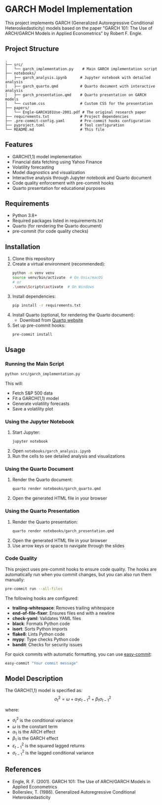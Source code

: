 # GARCH Model Implementation

This project implements GARCH (Generalized Autoregressive Conditional Heteroskedasticity) models based on the paper "GARCH 101: The Use of ARCH/GARCH Models in Applied Econometrics" by Robert F. Engle.

## Project Structure

```
.
├── src/
│   └── garch_implementation.py    # Main GARCH implementation script
├── notebooks/
│   ├── garch_analysis.ipynb      # Jupyter notebook with detailed analysis
│   ├── garch_quarto.qmd          # Quarto document with interactive analysis
│   ├── garch_presentation.qmd    # Quarto presentation on GARCH models
│   └── custom.css                # Custom CSS for the presentation
├── papers/
│   └── Engle-GARCH101Use-2001.pdf # The original research paper
├── requirements.txt              # Project dependencies
├── .pre-commit-config.yaml       # Pre-commit hooks configuration
├── pyproject.toml                # Tool configuration
└── README.md                     # This file
```

## Features

- GARCH(1,1) model implementation
- Financial data fetching using Yahoo Finance
- Volatility forecasting
- Model diagnostics and visualization
- Interactive analysis through Jupyter notebook and Quarto document
- Code quality enforcement with pre-commit hooks
- Quarto presentation for educational purposes

## Requirements

- Python 3.8+
- Required packages listed in requirements.txt
- Quarto (for rendering the Quarto document)
- pre-commit (for code quality checks)

## Installation

1. Clone this repository
2. Create a virtual environment (recommended):
   ```bash
   python -m venv venv
   source venv/bin/activate  # On Unix/macOS
   # or
   .\venv\Scripts\activate  # On Windows
   ```
3. Install dependencies:
   ```bash
   pip install -r requirements.txt
   ```
4. Install Quarto (optional, for rendering the Quarto document):
   - Download from [Quarto website](https://quarto.org/docs/get-started/)
5. Set up pre-commit hooks:
   ```bash
   pre-commit install
   ```

## Usage

### Running the Main Script

```bash
python src/garch_implementation.py
```

This will:
- Fetch S&P 500 data
- Fit a GARCH(1,1) model
- Generate volatility forecasts
- Save a volatility plot

### Using the Jupyter Notebook

1. Start Jupyter:
   ```bash
   jupyter notebook
   ```
2. Open `notebooks/garch_analysis.ipynb`
3. Run the cells to see detailed analysis and visualizations

### Using the Quarto Document

1. Render the Quarto document:
   ```bash
   quarto render notebooks/garch_quarto.qmd
   ```
2. Open the generated HTML file in your browser

### Using the Quarto Presentation

1. Render the Quarto presentation:
   ```bash
   quarto render notebooks/garch_presentation.qmd
   ```
2. Open the generated HTML file in your browser
3. Use arrow keys or space to navigate through the slides

### Code Quality

This project uses pre-commit hooks to ensure code quality. The hooks are automatically run when you commit changes, but you can also run them manually:

```bash
pre-commit run --all-files
```

The following hooks are configured:
- **trailing-whitespace**: Removes trailing whitespace
- **end-of-file-fixer**: Ensures files end with a newline
- **check-yaml**: Validates YAML files
- **black**: Formats Python code
- **isort**: Sorts Python imports
- **flake8**: Lints Python code
- **mypy**: Type checks Python code
- **bandit**: Checks for security issues

For quick commits with automatic formatting, you can use [easy-commit](https://pypi.org/project/easy-commit/):

```bash
easy-commit "Your commit message"
```

## Model Description

The GARCH(1,1) model is specified as:
$$\sigma_t^2 = \omega + \alpha_1 \varepsilon_{t-1}^2 + \beta_1 \sigma_{t-1}^2$$

where:
- $\sigma_t^2$ is the conditional variance
- $\omega$ is the constant term
- $\alpha_1$ is the ARCH effect
- $\beta_1$ is the GARCH effect
- $\varepsilon_{t-1}^2$ is the squared lagged returns
- $\sigma_{t-1}^2$ is the lagged conditional variance

## References

- Engle, R. F. (2001). GARCH 101: The Use of ARCH/GARCH Models in Applied Econometrics
- Bollerslev, T. (1986). Generalized Autoregressive Conditional Heteroskedasticity 
